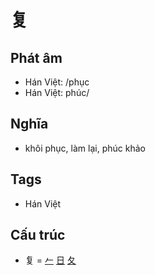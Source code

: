 # 复

## Phát âm
* Hán Việt: /phục
* Hán Việt: phúc/

## Nghĩa
* khôi phục, làm lại, phúc khảo

## Tags
* Hán Việt

## Cấu trúc
* 复 = [𠂉](𠂉.md) [日](日.md) [夂](夂.md)

<script>window.HANZI_FIELD='复';</script>